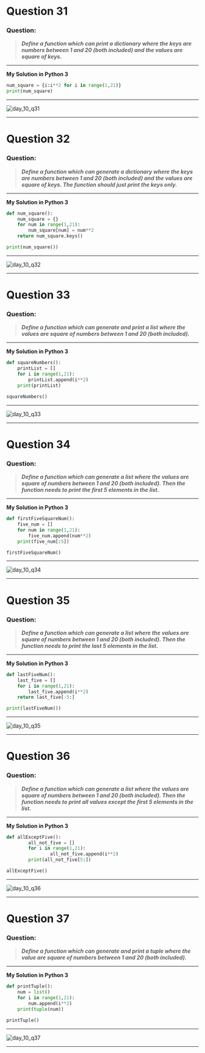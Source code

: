# Question 31

### **Question:**

> **_Define a function which can print a dictionary where the keys are numbers between 1 and 20 (both included) and the values are square of keys._**

---

**My Solution in Python 3**

```python
num_square = {i:i**2 for i in range(1,21)}
print(num_square)
```

---

![day_10_q31](https://github.com/0KvinayK0/python-100-exercises/assets/126001522/2deee81a-919b-4b63-b59e-5ca8b8efb3d5)

---

# Question 32

### **Question:**

> **_Define a function which can generate a dictionary where the keys are numbers between 1 and 20 (both included) and the values are square of keys. The function should just print the keys only._**

---

**My Solution in Python 3**

```python
def num_square():
	num_square = {}
	for num in range(1,21):
		num_square[num] = num**2
	return num_square.keys()

print(num_square())

```

---
![day_10_q32](https://github.com/0KvinayK0/python-100-exercises/assets/126001522/b170860f-0b82-421b-aa4a-dcfc1099c44e)

---

# Question 33

### **Question:**

> **_Define a function which can generate and print a list where the values are square of numbers between 1 and 20 (both included)._**

---

**My Solution in Python 3**

```python
def squareNumbers():
	printList = []
	for i in range(1,21):
		printList.append(i**2)
	print(printList)

squareNumbers()
```

---

![day_10_q33](https://github.com/0KvinayK0/python-100-exercises/assets/126001522/a2fee6d5-a564-450e-8090-c7453b87a80a)

---

# Question 34

### **Question:**

> **_Define a function which can generate a list where the values are square of numbers between 1 and 20 (both included). Then the function needs to print the first 5 elements in the list._**

---

**My Solution in Python 3**

```python
def firstFiveSquareNum():
	five_num = []
	for num in range(1,21):
		five_num.append(num**2)
	print(five_num[:5])

firstFiveSquareNum()
```

---

![day_10_q34](https://github.com/0KvinayK0/python-100-exercises/assets/126001522/8eb8f6ae-b37a-4e9e-a8a0-b522d1a36b06)

---

# Question 35

### **Question:**

> **_Define a function which can generate a list where the values are square of numbers between 1 and 20 (both included). Then the function needs to print the last 5 elements in the list._**

---

**My Solution in Python 3**

```python
def lastFiveNum():
	last_five = []
	for i in range(1,21):
		last_five.append(i**2)
	return last_five[-5:]

print(lastFiveNum())
```

---
![day_10_q35](https://github.com/0KvinayK0/python-100-exercises/assets/126001522/8d2f58e7-a79b-4a27-8b4d-02a0f0e4e8a5)

---

# Question 36

### **Question:**

> **_Define a function which can generate a list where the values are square of numbers between 1 and 20 (both included). Then the function needs to print all values except the first 5 elements in the list._**

---

**My Solution in Python 3**

```python
def allExceptFive():
        all_not_five = []
        for i in range(1,21):
                all_not_five.append(i**2)
        print(all_not_five[5:])

allExceptFive()
```

---
![day_10_q36](https://github.com/0KvinayK0/python-100-exercises/assets/126001522/c6588c80-0724-46e1-a06c-a86dedbfb974)

---

# Question 37

### **Question:**

> **_Define a function which can generate and print a tuple where the value are square of numbers between 1 and 20 (both included)._**

---


**My Solution in Python 3**

```python
def printTuple():
	num = list()
	for i in range(1,21):
		num.append(i**2)
	print(tuple(num))

printTuple()
```

---
![day_10_q37](https://github.com/0KvinayK0/python-100-exercises/assets/126001522/7575c672-d7b5-47a2-8cb5-ec49c2aebf4e)

---
